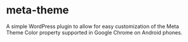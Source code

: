 # meta-theme

A simple WordPress plugin to allow for easy customization of the Meta Theme Color property supported in Google Chrome on Android phones.
